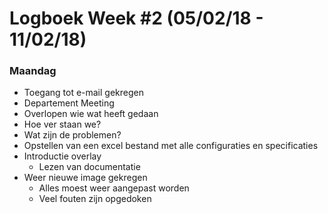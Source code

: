 # Logboek Week #2 (05/02/18 - 11/02/18)
### Maandag
* Toegang tot e-mail gekregen
*  Departement Meeting
  * Overlopen wie wat heeft gedaan
  * Hoe ver staan we?
  * Wat zijn de problemen?
  * Opstellen van een excel bestand met alle configuraties en specificaties
* Introductie overlay
  * Lezen van documentatie
* Weer nieuwe image gekregen
  * Alles moest weer aangepast worden
  * Veel fouten zijn opgedoken
  
